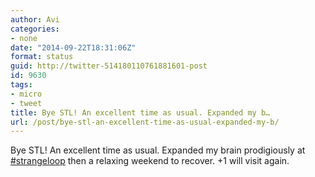 ```yaml
---
author: Avi
categories:
- none
date: "2014-09-22T18:31:06Z"
format: status
guid: http://twitter-514180110761881601-post
id: 9630
tags:
- micro
- tweet
title: Bye STL! An excellent time as usual. Expanded my b…
url: /post/bye-stl-an-excellent-time-as-usual-expanded-my-b/
---
```

Bye STL! An excellent time as usual. Expanded my brain prodigiously at [#strangeloop](http://twitter.com/search?q=%23strangeloop) then a relaxing weekend to recover. +1 will visit again.